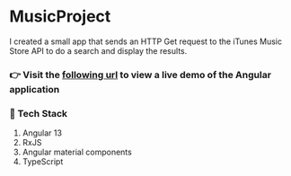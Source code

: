 # MusicProject

I created a small app that sends an HTTP Get request to the iTunes Music Store API to do a search and display the results.

### :point_right: Visit the [following url](https://val-l-hosler.github.io/Angular-Music-Project/) to view a live demo of the Angular application

### 🧰 Tech Stack 
1. Angular 13
2. RxJS
3. Angular material components
4. TypeScript
